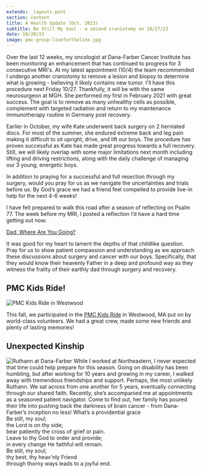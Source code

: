 ```yaml
---
extends: _layouts.post
section: content
title: A Health Update (Oct. 2023)
subtitle: Be Still My Soul - a second craniotomy on 10/27/23
date: 10/20/23
image: pmc-group-livefortheline.jpg
---
```


Over the last 12 weeks, my oncologist at Dana-Farber Cancer Institute has been monitoring an enhancement that has continued to progress for 3 consecutive MRI's. At my latest appointment (10/4) the team recommended I undergo another craniotomy to remove a lesion and biopsy to determine what is growing - believing it likely contains new tumor. I'll have this procedure next Friday 10/27. Thankfully, it will be with the same neurosurgeon at MGH. She performed my first in February 2021 with great success.  The goal is to remove as many unhealthy cells as possible, complement with targeted radiation and return to my maintenance immunotherapy routine in Germany post recovery.

Earlier in October, my wife Kate underwent back surgery on 2 herniated discs. For most of the summer, she endured extreme back and leg pain making it difficult to sit upright, drive, and lift our boys. The procedure has proven successful as Kate has made great progress towards a full recovery. Still, we will likely overlap with some major limitations next month including lifting and driving restrictions, along with the daily challenge of managing our 3 young, energetic boys.

In addition to praying for a successful and full resection through my surgery, would you pray for us as we navigate the uncertainties and trials before us. By God’s grace we had a friend feel compelled to provide live-in help for the next 4-6 weeks!

I have felt prepared to walk this road after a season of reflecting on ​Psalm 77​. The week before my MRI, I posted a reflection I’d have a hard time getting out now:

<p class="text-center font-bold"><a href="https://www.livefortheline.com/updates/dad-where-are-you-going/">​Dad, Where Are You Going?</a></p>

It was good for my heart to lament the depths of that childlike question. Pray for us to show patient compassion and understanding as we approach these discussions about surgery and cancer with our boys. Specifically, that they would know their heavenly Father in a deep and profound way as they witness the frailty of their earthly dad through surgery and recovery.

<h2>PMC Kids Ride!</h2>

<img alt="PMC Kids Ride in Westwood" src="/assets/images/pmc-group-kids.jpg" />

This fall, we participated in the <a href="https://kids.pmc.org">PMC Kids Ride</a> in Westwood, MA put on by world-class volunteers. We had a great crew, made some new friends and plenty of lasting memories!

<h2>Unexpected Kinship</h2>
<img alt="Ruthann at Dana-Farber" src="/assets/images/ruthann-dfci.jpg" />
While I worked at Northeastern, I never expected that time could help prepare for this season. Going on disability has been humbling, but after working for 10 years and growing in my career, I walked away with tremendous friendships and support. Perhaps, the most unlikely Ruthann. We sat across from one another for 5 years, eventually connecting through our shared faith. Recently, she’s accompanied me at appointments as a seasoned patient navigator. Come to find out, her family has poured their life into pushing back the darkness of brain cancer - from Dana-Farber’s inception no less! What’s a providential grace

<x-blockquote class="font-mono" cite="https://hymnary.org/text/be_still_my_soul_the_lord_is_on_thy_side" caption="Kathrina von Schlegel">
    <div>
        <div>Be still, my soul;</div>
        <div class="ml-6">the Lord is on thy side;</div>
        <div class="ml-6">bear patiently the cross of grief or pain.</div>
        <div class="ml-6">Leave to thy God to order and provide;</div>
        <div class="ml-6">in every change He faithful will remain.</div>
        <div>Be still, my soul;</div>
        <div class="ml-6">thy best, thy heav'nly Friend</div>
        <div class="ml-6"><span class="bg-yellow-500/20 rounded-md px-1">through thorny ways</span> leads to a joyful end.</div>
    </div>
</x-blockquote>
